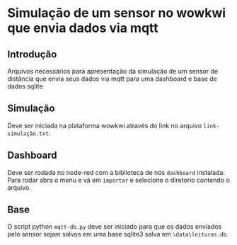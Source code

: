# Simulação de um sensor no wowkwi que envia dados via mqtt

## Introdução

Arquivos necessários para apresentação da simulação de um sensor de distância que envia seus dados via mqtt para uma dashboard e base de dados sqlite

## Simulação 

Deve ser iniciada na plataforma wowkwi através do link no arquivo `link-simulação.txt`.

## Dashboard

Deve ser rodada no node-red com a biblioteca de nós `dashboard` instalada. Para rodar abra o menu e vá em `importar` e selecione o diretorio contendo o arquivo.

## Base

O script python `mqtt-db.py` deve ser iniciado para que os dados enviados pelo sensor sejam salvos em uma base sqlite3 salva em `\data\leituras.db`.